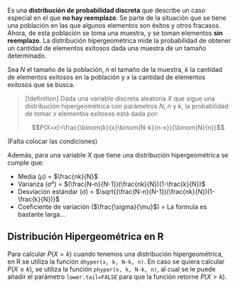 Es una **distribución de probabilidad discreta** que describe un caso especial en el que **no hay reemplazo**. Se parte de la situación que se tiene una población en las que algunos elementos son éxitos y otros fracasos. Ahora, de esta población se toma una muestra, y se toman elementos **sin reemplazo**. La distribución hipergeométrica mide la probabilidad de obtener un cantidad de elementos exitosos dada una muestra de un tamaño determinado.

Sea $N$ el tamaño de la población, $n$ el tamaño de la muestra, $k$ la cantidad de elementos exitosos en la población y $x$ la cantidad de elementos exitosos que se busca.

>[!definition]
>Dada una variable discreta aleatoria $X$ que sigue una distribución hipergeométrica con parámetros $N$, $n$ y $k$, la probabilidad de tomar $x$ elementos exitosos está dada por:
>
>$$P(X=x)=\frac{\binom{k}{x}\binom{N-k}{n-x}}{\binom{N}{n}}$$

(Falta colocar las condiciones)

Además, para una variable $X$ que tiene una distribución hipergeométrica se cumple que:
- Media ($\mu$) = $\frac{nk}{N}$
- Varianza ($\sigma²$) = $(\frac{N-n}{N-1})(\frac{nk}{N})(1-\frac{k}{N})$
- Desviación estándar ($\sigma$) = $\sqrt{(\frac{N-n}{N-1})(\frac{nk}{N})(1-\frac{k}{N})}$
- Coeficiente de variación ($\frac{\sigma}{\mu}$) = La formula es bastante larga...

## Distribución Hipergeométrica en R
Para calcular $P(X=k)$ cuando tenemos una distribución hipergeométrica, en R se utiliza la función `dhyper(x, k, N-k, n)`. En caso se quiera calcular $P(X\leq k)$, se utiliza la función `phyper(x, k, N-k, n)`, al cual se le puede añadir el parámetro `lower.tail=FALSE` para que la función retorne $P(X>k)$.